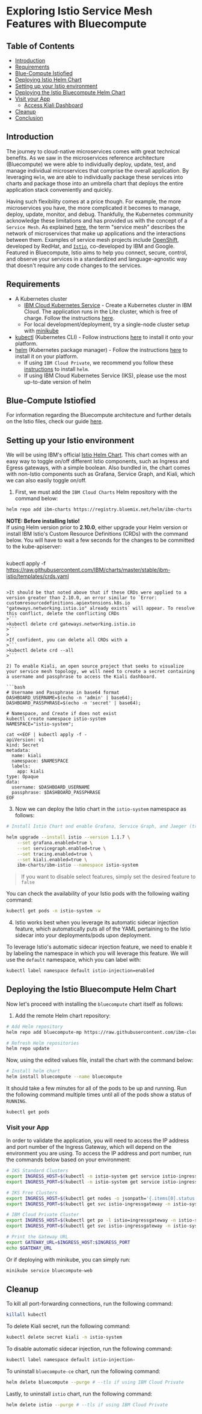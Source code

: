 # Exploring Istio Service Mesh Features with Bluecompute


## Table of Contents
  * [Introduction](#introduction)
  * [Requirements](#requirements)
  * [Blue-Compute Istiofied](#blue-compute-istiofied)
  * [Deploying Istio Helm Chart](#deploying-istio-helm-chart)
  * [Setting up your Istio environment](#setting-up-your-istio-environment)
  * [Deploying the Istio Bluecompute Helm Chart](#deploying-the-istio-bluecompute-helm-chart)
  * [Visit your App](#visit-your-app)
    + [Access Kiali Dashboard](#access-kiali-dashboard)
  * [Cleanup](#cleanup)
  * [Conclusion](#conclusion)

## Introduction

The journey to cloud-native microservices comes with great technical benefits. As we saw in the microservices reference architecture (Bluecompute) we were able to individually deploy, update, test, and manage individual microservices that comprise the overall application. By leveraging `Helm`, we are able to individually package these services into charts and package those into an umbrella chart that deploys the entire application stack conveniently and quickly.

Having such flexibility comes at a price though. For example, the more microservices you have, the more complicated it becomes to manage, deploy, update, monitor, and debug. Thankfully, the Kubernetes community acknowledge these limitations and has provided us with the concept of a `Service Mesh`. As explained [here](https://istio.io/docs/concepts/what-is-istio/#what-is-a-service-mesh), the term "service mesh" describes the network of microservices that make up applications and the interactions between them. Examples of service mesh projects include [OpenShift](https://www.openshift.com/), developed by RedHat, and [`Istio`](https://istio.io/), co-developed by IBM and Google. Featured in Bluecompute, Istio aims to help you connect, secure, control, and observe your services in a standardized and language-agnostic way that doesn't require any code changes to the services.

## Requirements

* A Kubernetes cluster 
	+ [IBM Cloud Kubernetes Service](https://www.ibm.com/cloud/container-service) - Create a Kubernetes cluster in IBM Cloud.  The application runs in the Lite cluster, which is free of charge.  Follow the instructions [here](https://console.bluemix.net/docs/containers/container_index.html).
	+ For local development/deployment, try a single-node cluster setup with [minikube](https://kubernetes.io/docs/tasks/tools/install-minikube/)
* [kubectl](https://kubernetes.io/docs/user-guide/kubectl-overview/) (Kubernetes CLI) - Follow instructions [here](https://kubernetes.io/docs/tasks/tools/install-kubectl/) to install it onto your platform.
* [helm](https://github.com/kubernetes/helm) (Kubernetes package manager) - Follow the instructions [here](https://github.com/kubernetes/helm/blob/master/docs/install.md) to install it on your platform.
	+ If using `IBM Cloud Private`, we recommend you follow these [instructions](https://www.ibm.com/support/knowledgecenter/SSBS6K_3.1.0/app_center/create_helm_cli.html) to install `helm`.
	+ If using IBM Cloud Kubernetes Service (IKS), please use the most up-to-date version of helm

## Blue-Compute Istiofied

For information regarding the Bluecompute architecture and further details on the Istio files, check our guide [here](https://github.com/ibm-cloud-architecture/refarch-cloudnative-kubernetes/blob/master/docs/istio.md).

## Setting up your Istio environment

We will be using IBM's official [Istio Helm Chart](https://github.com/IBM/charts/tree/master/stable/ibm-istio). This chart comes with an easy way to toggle on/off different Istio components, such as Ingress and Egress gateways, with a simple boolean. Also bundled in, the chart comes with non-Istio components such as Grafana, Service Graph, and Kiali, which we can also easily toggle on/off.

1) First, we must add the `IBM Cloud Charts` Helm repository with the command below:

```bash
helm repo add ibm-charts https://registry.bluemix.net/helm/ibm-charts
```

**NOTE: Before installing Istio!**  
If using Helm version prior to **2.10.0**, either upgrade your Helm version or install IBM Istio's Custom Resource Definitions (CRDs) with the command below. You will have to wait a few seconds for the changes to be committed to the kube-apiserver:

>```bash
kubectl apply -f https://raw.githubusercontent.com/IBM/charts/master/stable/ibm-istio/templates/crds.yaml
```

>It should be that noted above that if these CRDs were applied to a version greater than 2.10.0, an error similar to `Error: customresourcedefinitions.apiextensions.k8s.io "gateways.networking.istio.io" already exists` will appear. To resolve this conflict, delete the conflicting CRDs
>```
>kubectl delete crd gateways.networking.istio.io
>```
>
>If confident, you can delete all CRDs with a
>```
>kubectl delete crd --all
>```

2) To enable Kiali, an open source project that seeks to visualize your service mesh topology, we will need to create a secret containing a username and passphrase to access the Kiali dashboard.

```bash
# Username and Passphrase in base64 format
DASHBOARD_USERNAME=$(echo -n 'admin' | base64);
DASHBOARD_PASSPHRASE=$(echo -n 'secret' | base64);

# Namespace, and Create if does not exist
kubectl create namespace istio-system
NAMESPACE="istio-system";

cat <<EOF | kubectl apply -f -
apiVersion: v1
kind: Secret
metadata:
  name: kiali
  namespace: $NAMESPACE
  labels:
    app: kiali
type: Opaque
data:
  username: $DASHBOARD_USERNAME
  passphrase: $DASHBOARD_PASSPHRASE
EOF
```

3) Now we can deploy the Istio chart in the `istio-system` namespace as follows:

```bash
# Install Istio Chart and enable Grafana, Service Graph, and Jaeger (tracing)

helm upgrade --install istio --version 1.1.7 \
	--set grafana.enabled=true \
	--set servicegraph.enabled=true \
	--set tracing.enabled=true \
	--set kiali.enabled=true \
	ibm-charts/ibm-istio --namespace istio-system
```

>If you want to disable select features, simply set the desired feature to `false`

You can check the availability of your Istio pods with the following waiting command:

```bash
kubectl get pods -n istio-system -w
```

4) Istio works best when you leverage its automatic sidecar injection feature, which automatically puts all of the YAML pertaining to the Istio sidecar into your deployments/pods upon deployment. 

To leverage Istio's automatic sidecar injection feature, we need to enable it by labeling the namespace in which you will leverage this feature. We will use the `default` namespace, which you can label with:

```bash
kubectl label namespace default istio-injection=enabled
```

## Deploying the Istio Bluecompute Helm Chart

Now let's proceed with installing the `bluecompute` chart itself as follows:

1) Add the remote Helm chart repository:

```bash
# Add Helm repository
helm repo add bluecompute-mp https://raw.githubusercontent.com/ibm-cloud-architecture/refarch-cloudnative-kubernetes/microprofile/bluecompute-mp

# Refresh Helm repositories
helm repo update
```

Now, using the edited values file, install the chart with the command below:

```bash
# Install helm chart
helm install bluecompute --name bluecompute
```

It should take a few minutes for all of the pods to be up and running. Run the following command multiple times until all of the pods show a status of `RUNNING`.

```bash
kubectl get pods
```

### Visit your App

In order to validate the application, you will need to access the IP address and port number of the Ingress Gateway, which will depend on the environment you are using. To access the IP address and port number, run the commands below based on your environment:

```bash
# IKS Standard Clusters
export INGRESS_HOST=$(kubectl -n istio-system get service istio-ingressgateway -o jsonpath='{.status.loadBalancer.ingress[0].ip}')
export INGRESS_PORT=$(kubectl -n istio-system get service istio-ingressgateway -o jsonpath='{.spec.ports[?(@.name=="http2")].port}')

# IKS Free Clusters
export INGRESS_HOST=$(kubectl get nodes -o jsonpath='{.items[0].status.addresses[?(@.type=="ExternalIP")].address}')
export INGRESS_PORT=$(kubectl get svc istio-ingressgateway -n istio-system -o jsonpath='{.spec.ports[0].nodePort}')

# IBM Cloud Private Cluster
export INGRESS_HOST=$(kubectl get po -l istio=ingressgateway -n istio-system -o 'jsonpath={.items[0].status.hostIP}')
export INGRESS_PORT=$(kubectl get svc istio-ingressgateway -n istio-system -o 'jsonpath={.spec.ports[0].nodePort}')

# Print the Gateway URL
export GATEWAY_URL=$INGRESS_HOST:$INGRESS_PORT
echo $GATEWAY_URL
```

Or if deploying with minikube, you can simply run:

```bash
minikube service bluecompute-web
```

## Cleanup

To kill all port-forwarding connections, run the following command:

```bash
killall kubectl
```

To delete Kiali secret, run the following command:

```bash
kubectl delete secret kiali -n istio-system
```

To disable automatic sidecar injection, run the following command:

```bash
kubectl label namespace default istio-injection-
```

To uninstall `bluecompute-ce` chart, run the following command:

```bash
helm delete bluecompute --purge # --tls if using IBM Cloud Private
```

Lastly, to uninstall `istio` chart, run the following command:

```bash
helm delete istio --purge # --tls if using IBM Cloud Private
```